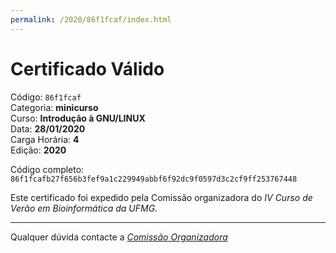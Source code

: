 ```yaml
---
permalink: /2020/86f1fcaf/index.html
---
```


# Certificado Válido

Código: `86f1fcaf`<br>
Categoria: **minicurso**<br>
Curso: **Introdução à GNU/LINUX**<br>
Data: **28/01/2020**<br>
Carga Horária: **4**<br>
Edição: **2020**<br>


Código completo: `86f1fcafb27f656b3fef9a1c229949abbf6f92dc9f0597d3c2cf9ff253767448`


Este certificado foi expedido pela Comissão organizadora do *IV Curso de Verão em Bioinformática da UFMG*.

----

Qualquer dúvida contacte a [_Comissão Organizadora_](<mailto:cursobioinfoufmg@gmail.com$subject=[Certificados]>)

